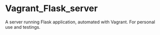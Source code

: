 # Vagrant_Flask_server
A server running Flask application, automated with Vagrant. For personal use and testings.
